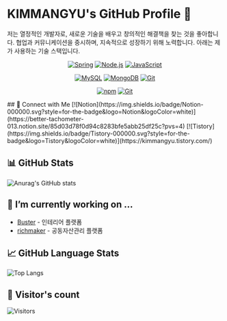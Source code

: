 <!-- 타이틀과 소개 -->
# KIMMANGYU's GitHub Profile 🌟

저는 열정적인 개발자로, 새로운 기술을 배우고 창의적인 해결책을 찾는 것을 좋아합니다. 협업과 커뮤니케이션을 중시하며, 지속적으로 성장하기 위해 노력합니다. 아래는 제가 사용하는 기술 스택입니다.

<p align="center">
  <!-- Row 1 -->
  <a href="https://spring.io/"><img src="https://img.shields.io/badge/Spring-6DB33F?style=for-the-badge&logo=spring&logoColor=white" alt="Spring" /></a>
  <a href="https://nodejs.org/"><img src="https://img.shields.io/badge/Node.js-43853D?style=for-the-badge&logo=node.js&logoColor=white" alt="Node.js" /></a>
  <a href="https://developer.mozilla.org/en-US/docs/Web/JavaScript"><img src="https://img.shields.io/badge/JavaScript-F7DF1E?style=for-the-badge&logo=javascript&logoColor=black" alt="JavaScript" /></a>
  <!-- Add more badges here -->
</p>
<p align="center">
  <a href="https://www.mysql.com/"><img src="https://img.shields.io/badge/MySQL-4479A1?style=for-the-badge&logo=mysql&logoColor=white" alt="MySQL" /></a>
  <a href="https://www.mongodb.com/"><img src="https://img.shields.io/badge/MongoDB-47A248?style=for-the-badge&logo=mongodb&logoColor=white" alt="MongoDB" /></a>
  <a href="https://git-scm.com/"><img src="https://img.shields.io/badge/Git-F05032?style=for-the-badge&logo=git&logoColor=white" alt="Git" /></a>
  <!-- Add more badges here -->
</p>
<p align="center">
    <!-- Row 3 -->
  <a href="https://www.npmjs.com/"><img src="https://img.shields.io/badge/npm-CB3837?style=for-the-badge&logo=npm&logoColor=white" alt="npm" /></a>
  <a href="https://git-scm.com/"><img src="https://img.shields.io/badge/Git-F05032?style=for-the-badge&logo=git&logoColor=white" alt="Git" /></a>
</p>
## 🤝 Connect with Me
[![Notion](https://img.shields.io/badge/Notion-000000.svg?style=for-the-badge&logo=Notion&logoColor=white)](https://better-tachometer-013.notion.site/85d03d78f0d94c8283bfe5abb25df25c?pvs=4)
[![Tistory](https://img.shields.io/badge/Tistory-000000.svg?style=for-the-badge&logo=Tistory&logoColor=white)](https://kimmangyu.tistory.com/)

## 📊 GitHub Stats
![Anurag's GitHub stats](https://github-readme-stats.vercel.app/api?username=fierceCry&show_icons=true&theme=radical)

<!-- 여기에 최근 작업한 프로젝트 섹션을 추가할 수 있습니다 -->
## 🔭 I’m currently working on ...
- [Buster](https://github.com/fierceCry/wecode48th_Buster.git) - 인테리어 플랫폼
- [richmaker](https://github.com/fierceCry/wecode48th_richmaker_a.git) - 공동자산관리 플랫폼

<!-- GitHub 사용 언어 통계 -->
## 📈 GitHub Language Stats
![Top Langs](https://github-readme-stats.vercel.app/api/top-langs/?username=fierceCry&layout=compact&theme=radical)

<!-- 방문자 수 카운터 -->
## 👀 Visitor's count
![Visitors](https://visitor-badge.laobi.icu/badge?page_id=fierceCry.fierceCry)
